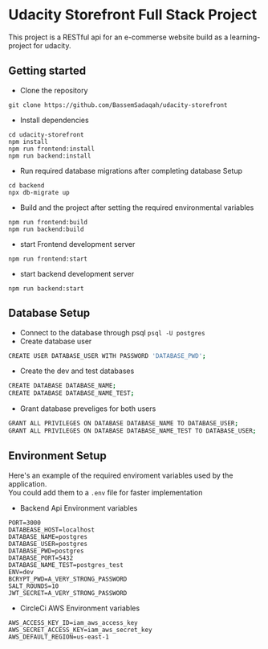 # Udacity Storefront Full Stack Project
This project is a RESTful api for an e-commerse website build as a learning-project for udacity.


## Getting started
- Clone the repository
```
git clone https://github.com/BassemSadaqah/udacity-storefront
```
- Install dependencies
```
cd udacity-storefront
npm install
npm run frontend:install
npm run backend:install
```
- Run required database migrations after completing database Setup
```
cd backend
npx db-migrate up
```
- Build and the project after setting the required environmental variables
```
npm run frontend:build
npm run backend:build
```
- start Frontend development server
```
npm run frontend:start
```
- start backend development server
```
npm run backend:start
```

## Database Setup
- Connect to the database through psql ``psql -U postgres``
- Create database user
```sh
CREATE USER DATABASE_USER WITH PASSWORD 'DATABASE_PWD';
```
- Create the dev and test databases
```sh
CREATE DATABASE DATABASE_NAME;
CREATE DATABASE DATABASE_NAME_TEST;
```
- Grant database preveliges for both users
```sh
GRANT ALL PRIVILEGES ON DATABASE DATABASE_NAME TO DATABASE_USER;
GRANT ALL PRIVILEGES ON DATABASE DATABASE_NAME_TEST TO DATABASE_USER;
```

## Environment Setup
Here's an example of the required enviroment variables used by the application.\
You could add them to a `.env` file for faster implementation
- Backend Api Environment variables
```
PORT=3000
DATABEASE_HOST=localhost
DATABASE_NAME=postgres
DATABASE_USER=postgres
DATABASE_PWD=postgres
DATABASE_PORT=5432
DATABASE_NAME_TEST=postgres_test
ENV=dev
BCRYPT_PWD=A_VERY_STRONG_PASSWORD
SALT_ROUNDS=10
JWT_SECRET=A_VERY_STRONG_PASSWORD
```
- CircleCi AWS Environment variables
```
AWS_ACCESS_KEY_ID=iam_aws_access_key
AWS_SECRET_ACCESS_KEY=iam_aws_secret_key
AWS_DEFAULT_REGION=us-east-1
```